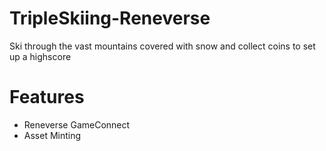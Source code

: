 # TripleSkiing-Reneverse

Ski through the vast mountains covered with snow and collect coins to set up a highscore

# Features

- Reneverse GameConnect
- Asset Minting
